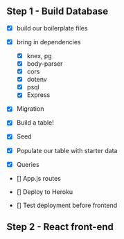 ## Step 1 - Build Database
- [x] build our boilerplate files
- [x] bring in dependencies
  - [x] knex, pg
  - [x] body-parser
  - [x] cors
  - [x] dotenv
  - [x] psql
  - [x] Express

- [x] Migration
 - [x] Build a table!

- [x] Seed
 - [x] Populate our table with starter data

- [x] Queries
- [] App.js routes

- [] Deploy to Heroku
- [] Test deployment before frontend

## Step 2 - React front-end
